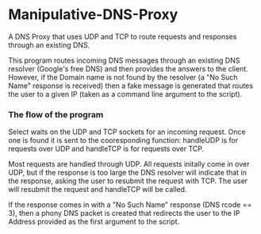 # Manipulative-DNS-Proxy
A DNS Proxy that uses UDP and TCP to route requests and responses through an existing DNS.

This program routes incoming DNS messages through an existing DNS resolver (Google's free DNS) and then provides the answers to the client. However, if the Domain name is not found by the resolver (a "No Such Name" response is received) then a fake message is generated that routes the user to a given IP (taken as a command line argument to the script).

### The flow of the program
Select waits on the UDP and TCP sockets for an incoming request. Once one is found it is sent to the cooresponding function: handleUDP is for requests over UDP and handleTCP is for requests over TCP. 

Most requests are handled through UDP. All requests initally come in over UDP, but if the response is too large the DNS resolver will indicate that in the response, asking the user to resubmit the request with TCP. The user will resubmit the request and handleTCP will be called.


If the response comes in with a "No Such Name" response (DNS rcode == 3), then a phony DNS packet is created that redirects the user to the IP Address provided as the first argument to the script.

